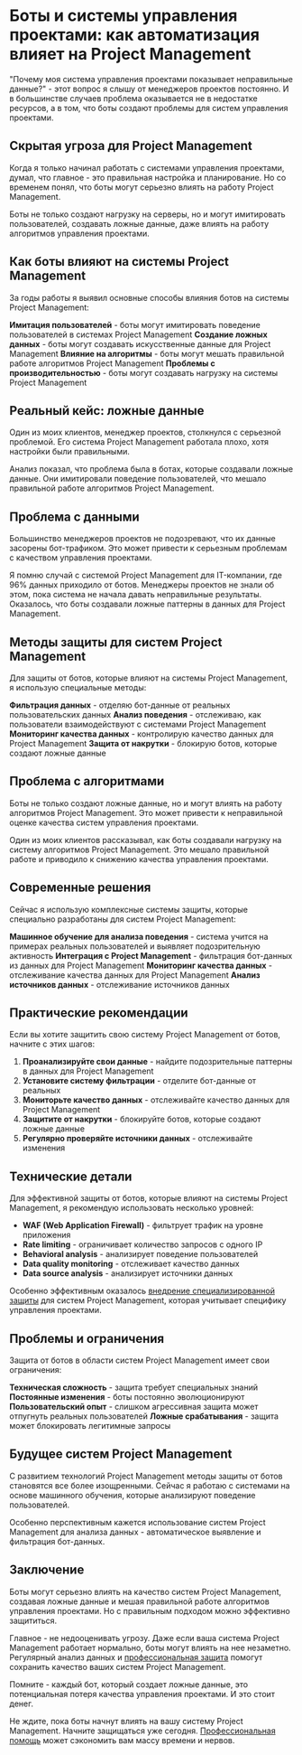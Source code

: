 # Боты и системы управления проектами: как автоматизация влияет на Project Management

"Почему моя система управления проектами показывает неправильные данные?" - этот вопрос я слышу от менеджеров проектов постоянно. И в большинстве случаев проблема оказывается не в недостатке ресурсов, а в том, что боты создают проблемы для систем управления проектами.

## Скрытая угроза для Project Management

Когда я только начинал работать с системами управления проектами, думал, что главное - это правильная настройка и планирование. Но со временем понял, что боты могут серьезно влиять на работу Project Management.

Боты не только создают нагрузку на серверы, но и могут имитировать пользователей, создавать ложные данные, даже влиять на работу алгоритмов управления проектами.

## Как боты влияют на системы Project Management

За годы работы я выявил основные способы влияния ботов на системы Project Management:

**Имитация пользователей** - боты могут имитировать поведение пользователей в системах Project Management
**Создание ложных данных** - боты могут создавать искусственные данные для Project Management
**Влияние на алгоритмы** - боты могут мешать правильной работе алгоритмов Project Management
**Проблемы с производительностью** - боты могут создавать нагрузку на системы Project Management

## Реальный кейс: ложные данные

Один из моих клиентов, менеджер проектов, столкнулся с серьезной проблемой. Его система Project Management работала плохо, хотя настройки были правильными.

Анализ показал, что проблема была в ботах, которые создавали ложные данные. Они имитировали поведение пользователей, что мешало правильной работе алгоритмов Project Management.

## Проблема с данными

Большинство менеджеров проектов не подозревают, что их данные засорены бот-трафиком. Это может привести к серьезным проблемам с качеством управления проектами.

Я помню случай с системой Project Management для IT-компании, где 96% данных приходило от ботов. Менеджеры проектов не знали об этом, пока система не начала давать неправильные результаты. Оказалось, что боты создавали ложные паттерны в данных для Project Management.

## Методы защиты для систем Project Management

Для защиты от ботов, которые влияют на системы Project Management, я использую специальные методы:

**Фильтрация данных** - отделяю бот-данные от реальных пользовательских данных
**Анализ поведения** - отслеживаю, как пользователи взаимодействуют с системами Project Management
**Мониторинг качества данных** - контролирую качество данных для Project Management
**Защита от накрутки** - блокирую ботов, которые создают ложные данные

## Проблема с алгоритмами

Боты не только создают ложные данные, но и могут влиять на работу алгоритмов Project Management. Это может привести к неправильной оценке качества систем управления проектами.

Один из моих клиентов рассказывал, как боты создавали нагрузку на систему алгоритмов Project Management. Это мешало правильной работе и приводило к снижению качества управления проектами.

## Современные решения

Сейчас я использую комплексные системы защиты, которые специально разработаны для систем Project Management:

**Машинное обучение для анализа поведения** - система учится на примерах реальных пользователей и выявляет подозрительную активность
**Интеграция с Project Management** - фильтрация бот-данных из данных для Project Management
**Мониторинг качества данных** - отслеживание качества данных для Project Management
**Анализ источников данных** - отслеживание источников данных

## Практические рекомендации

Если вы хотите защитить свою систему Project Management от ботов, начните с этих шагов:

1. **Проанализируйте свои данные** - найдите подозрительные паттерны в данных для Project Management
2. **Установите систему фильтрации** - отделите бот-данные от реальных
3. **Мониторьте качество данных** - отслеживайте качество данных для Project Management
4. **Защитите от накрутки** - блокируйте ботов, которые создают ложные данные
5. **Регулярно проверяйте источники данных** - отслеживайте изменения

## Технические детали

Для эффективной защиты от ботов, которые влияют на системы Project Management, я рекомендую использовать несколько уровней:

- **WAF (Web Application Firewall)** - фильтрует трафик на уровне приложения
- **Rate limiting** - ограничивает количество запросов с одного IP
- **Behavioral analysis** - анализирует поведение пользователей
- **Data quality monitoring** - отслеживает качество данных
- **Data source analysis** - анализирует источники данных

Особенно эффективным оказалось [внедрение специализированной защиты](https://progaem.com/ustanovka-antibота-usluga-po-zashhite-ot-botов-vashih-sajtов-na-различных-cms-системах.html) для систем Project Management, которая учитывает специфику управления проектами.

## Проблемы и ограничения

Защита от ботов в области систем Project Management имеет свои ограничения:

**Техническая сложность** - защита требует специальных знаний
**Постоянные изменения** - боты постоянно эволюционируют
**Пользовательский опыт** - слишком агрессивная защита может отпугнуть реальных пользователей
**Ложные срабатывания** - защита может блокировать легитимные запросы

## Будущее систем Project Management

С развитием технологий Project Management методы защиты от ботов становятся все более изощренными. Сейчас я работаю с системами на основе машинного обучения, которые анализируют поведение пользователей.

Особенно перспективным кажется использование систем Project Management для анализа данных - автоматическое выявление и фильтрация бот-данных.

## Заключение

Боты могут серьезно влиять на качество систем Project Management, создавая ложные данные и мешая правильной работе алгоритмов управления проектами. Но с правильным подходом можно эффективно защититься.

Главное - не недооценивать угрозу. Даже если ваша система Project Management работает нормально, боты могут влиять на нее незаметно. Регулярный анализ данных и [профессиональная защита](https://progaem.com/ustanovka-antibота-usluga-po-zashhite-ot-botов-vashih-sajtов-na-различных-cms-системах.html) помогут сохранить качество ваших систем Project Management.

Помните - каждый бот, который создает ложные данные, это потенциальная потеря качества управления проектами. И это стоит денег.

Не ждите, пока боты начнут влиять на вашу систему Project Management. Начните защищаться уже сегодня. [Профессиональная помощь](https://progaem.com/ustanovka-antibота-usluga-po-zashhite-ot-botов-vashih-sajtов-na-различных-cms-системах.html) может сэкономить вам массу времени и нервов.
